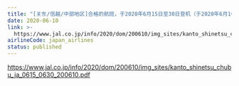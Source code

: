 ```yaml
---
title: "[关东/信越/中部地区]合格的航班，于2020年6月15日至30日登机（于2020年6月10日更新）"
date: 2020-06-10
link: >-
  https://www.jal.co.jp/info/2020/dom/200610/img_sites/kanto_shinetsu_chubu_ja_0615_0630_200610.pdf
airlineCode: japan_airlines
status: published
---
```

https://www.jal.co.jp/info/2020/dom/200610/img_sites/kanto_shinetsu_chubu_ja_0615_0630_200610.pdf